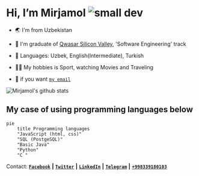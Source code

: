 
# Hi, I’m Mirjamol ![small dev](https://user-images.githubusercontent.com/96412090/186644372-cb8a833d-63e7-40c5-8dac-8921c8ba6c2c.png)

- :earth_asia: I'm from Uzbekistan


- :information_desk_person: I'm graduate of [Qwasar Silicon Valley](https://qwasar.io/), 'Software Engineering' track
   
- :jigsaw: Languages: Uzbek, English(Intermediate), Turkish

- :mountain_biking_man: My hobbies is Sport, watching Movies and Traveling

- :incoming_envelope: if you want [`my email`](mailto:alpholmon@gmail.com)


![Mirjamol's github stats](https://github-readme-stats.vercel.app/api?username=holmon-alp&theme=merko&show_icons=true)

## My case of using programming languages below

```mermaid
pie
    title Programming languages
    "JavaScript (html, css)"
    "SQL (PostgeSQL)" 
    "Basic Java"
    "Python" 
    "C " 
```

Contact:
[**` Facebook `**](https://facebook.com/holmonalp) **|**
[**` Twitter `**](https://twitter.com/holmonalp)   **|**
[**` LinkedIn `**](https://linkedin.com/holmonalp) **|**
[**` Telegram `**](https://t.me/HolmonAlp) **|**
[**`+998339180103`**](tel:+998339180103)


<!---
![developer](https://user-images.githubusercontent.com/96412090/186638132-ffbce524-8e8b-49ab-8d1b-9144b46dcb3e.png)
holmon-alp/About-Me is a ✨ special ✨ repository because its `README.md` (this file) appears on your GitHub profile.
You can click the Preview link to take a look at your changes.
--->

<!-- <img src="https://raw.githubusercontent.com/trinib/trinib/output/github-contribution-grid-snake.svg" width="100%" style="max-width: 100%;"> -->
